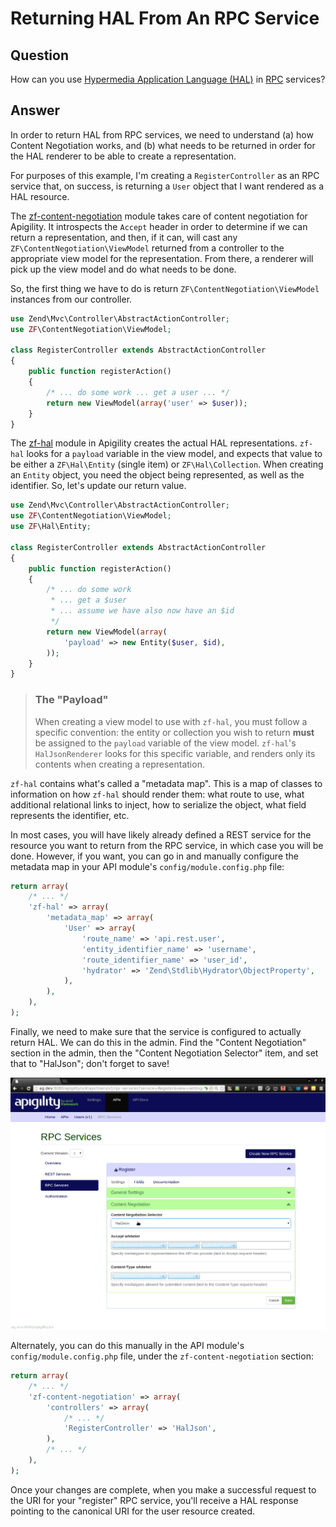 Returning HAL From An RPC Service
=================================

Question
--------

How can you use [Hypermedia Application Language (HAL)](/api-primer/halprimer.md) in
[RPC](/api-primer/what-is-an-api.md#rpc) services?

Answer
------

In order to return HAL from RPC services, we need to understand (a) how Content Negotiation works,
and (b) what needs to be returned in order for the HAL renderer to be able to create a
representation.

For purposes of this example, I'm creating a `RegisterController` as an RPC service that, on
success, is returning a `User` object that I want rendered as a HAL resource.

The [zf-content-negotiation](https://github.com/zfcampus/zf-content-negotiation) module takes care
of content negotiation for Apigility. It introspects the `Accept` header in order to determine if we
can return a representation, and then, if it can, will cast any `ZF\ContentNegotiation\ViewModel`
returned from a controller to the appropriate view model for the representation. From there, a
renderer will pick up the view model and do what needs to be done.

So, the first thing we have to do is return `ZF\ContentNegotiation\ViewModel` instances from our
controller.

```php
use Zend\Mvc\Controller\AbstractActionController;
use ZF\ContentNegotiation\ViewModel;

class RegisterController extends AbstractActionController
{
    public function registerAction()
    {
        /* ... do some work ... get a user ... */
        return new ViewModel(array('user' => $user));
    }
}
```

The [zf-hal](https://github.com/zfcampus/zf-hal) module in Apigility creates the actual HAL
representations. `zf-hal` looks for a `payload` variable in the view model, and expects that value
to be either a `ZF\Hal\Entity` (single item) or `ZF\Hal\Collection`. When creating an `Entity`
object, you need the object being represented, as well as the identifier.  So, let's update our
return value.

```php
use Zend\Mvc\Controller\AbstractActionController;
use ZF\ContentNegotiation\ViewModel;
use ZF\Hal\Entity;

class RegisterController extends AbstractActionController
{
    public function registerAction()
    {
        /* ... do some work
         * ... get a $user
         * ... assume we have also now have an $id
         */
        return new ViewModel(array(
            'payload' => new Entity($user, $id),
        ));
    }
}
```

> ### The "Payload"
>
> When creating a view model to use with `zf-hal`, you must follow a specific convention: the
> entity or collection you wish to return **must** be assigned to the `payload` variable of the view
> model. `zf-hal`'s `HalJsonRenderer` looks for this specific variable, and renders only its
> contents when creating a representation.

`zf-hal` contains what's called a "metadata map". This is a map of classes to information on how
`zf-hal` should render them: what route to use, what additional relational links to inject, how to
serialize the object, what field represents the identifier, etc.

In most cases, you will have likely already defined a REST service for the resource you want to
return from the RPC service, in which case you will be done. However, if you want, you can go in and
manually configure the metadata map in your API module's `config/module.config.php` file:

```php
return array(
    /* ... */
    'zf-hal' => array(
        'metadata_map' => array(
            'User' => array(
                'route_name' => 'api.rest.user',
                'entity_identifier_name' => 'username',
                'route_identifier_name' => 'user_id',
                'hydrator' => 'Zend\Stdlib\Hydrator\ObjectProperty',
            ),
        ),
    ),
);
```

Finally, we need to make sure that the service is configured to actually return HAL. We can do this
in the admin. Find the "Content Negotiation" section in the admin, then the "Content
Negotiation Selector" item, and set that to "HalJson"; don't forget to save!

![Content Negotiation Selector](/asset/apigility-documentation/img/recipes-hal-from-rpc-select-selector.png)

Alternately, you can do this manually in the API module's `config/module.config.php` file, under the
`zf-content-negotiation` section:

```php
return array(
    /* ... */
    'zf-content-negotiation' => array(
        'controllers' => array(
            /* ... */
            'RegisterController' => 'HalJson',
        ),
        /* ... */
    ),
);
```

Once your changes are complete, when you make a successful request to the URI for your "register"
RPC service, you'll receive a HAL response pointing to the canonical URI for the user resource
created.
